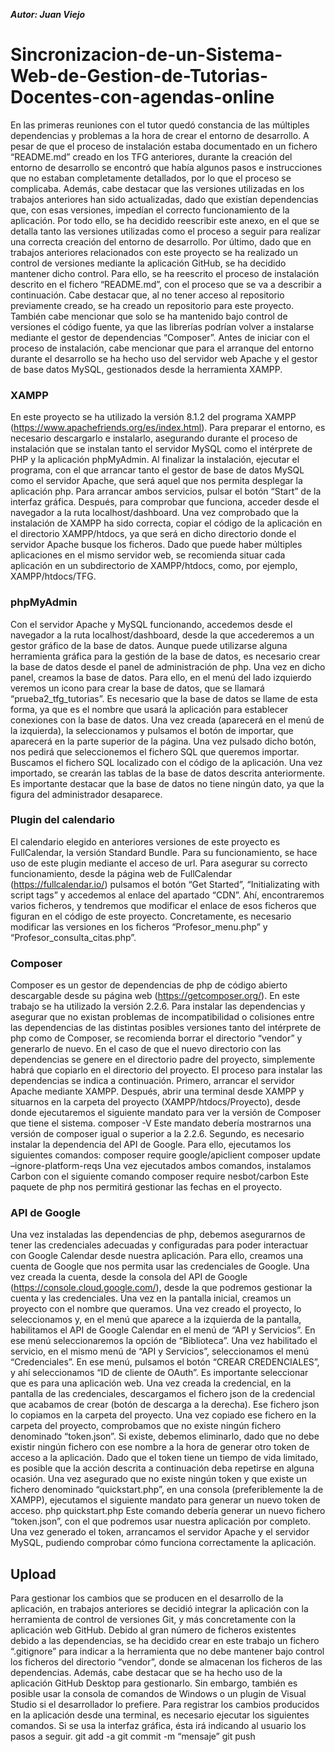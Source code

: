 ***Autor: Juan Viejo***

# Sincronizacion-de-un-Sistema-Web-de-Gestion-de-Tutorias-Docentes-con-agendas-online
En las primeras reuniones con el tutor quedó constancia de las múltiples dependencias y problemas a la hora de crear el entorno de desarrollo. A pesar de que el proceso de instalación estaba documentado en un fichero “README.md” creado en los TFG anteriores, durante la creación del entorno de desarrollo se encontró que había algunos pasos e instrucciones que no estaban completamente detallados, por lo que el proceso se complicaba. Además, cabe destacar que las versiones utilizadas en los trabajos anteriores han sido actualizadas, dado que existían dependencias que, con esas versiones, impedían el correcto funcionamiento de la aplicación.
Por todo ello, se ha decidido reescribir este anexo, en el que se detalla tanto las versiones utilizadas como el proceso a seguir para realizar una correcta creación del entorno de desarrollo.
Por último, dado que en trabajos anteriores relacionados con este proyecto se ha realizado un control de versiones mediante la aplicación GitHub, se ha decidido mantener dicho control. Para ello, se ha reescrito el proceso de instalación descrito en el fichero “README.md”, con el proceso que se va a describir a continuación. Cabe destacar que, al no tener acceso al repositorio previamente creado, se ha creado un repositorio para este proyecto. También cabe mencionar que solo se ha mantenido bajo control de versiones el código fuente, ya que las librerías podrían volver a instalarse mediante el gestor de dependencias “Composer”.
Antes de iniciar con el proceso de instalación, cabe mencionar que para el arranque del entorno durante el desarrollo se ha hecho uso del servidor web Apache y el gestor de base datos MySQL, gestionados desde la herramienta XAMPP.

### XAMPP
En este proyecto se ha utilizado la versión 8.1.2 del programa XAMPP (https://www.apachefriends.org/es/index.html). Para preparar el entorno, es necesario descargarlo e instalarlo, asegurando durante el proceso de instalación que se instalan tanto el servidor MySQL como el intérprete de PHP y la aplicación phpMyAdmin.
Al finalizar la instalación, ejecutar el programa, con el que arrancar tanto el gestor de base de datos MySQL como el servidor Apache, que será aquel que nos permita desplegar la aplicación php. Para arrancar ambos servicios, pulsar el botón “Start” de la interfaz gráfica. Después, para comprobar que funciona, acceder desde el navegador a la ruta localhost/dashboard.
Una vez comprobado que la instalación de XAMPP ha sido correcta, copiar el código de la aplicación en el directorio XAMPP/htdocs, ya que será en dicho directorio donde el servidor Apache busque los ficheros. Dado que puede haber múltiples aplicaciones en el mismo servidor web, se recomienda situar cada aplicación en un subdirectorio de XAMPP/htdocs, como, por ejemplo, XAMPP/htdocs/TFG.


### phpMyAdmin
Con el servidor Apache y MySQL funcionando, accedemos desde el navegador a la ruta localhost/dashboard, desde la que accederemos a un gestor gráfico de la base de datos. Aunque puede utilizarse alguna herramienta gráfica para la gestión de la base de datos, es necesario crear la base de datos desde el panel de administración de php.
Una vez en dicho panel, creamos la base de datos. Para ello, en el menú del lado izquierdo veremos un icono para crear la base de datos, que se llamará “prueba2_tfg_tutorias”. Es necesario que la base de datos se llame de esta forma, ya que es el nombre que usará la aplicación para establecer conexiones con la base de datos.
Una vez creada (aparecerá en el menú de la izquierda), la seleccionamos y pulsamos el botón de importar, que aparecerá en la parte superior de la página. Una vez pulsado dicho botón, nos pedirá que seleccionemos el fichero SQL que queremos importar. Buscamos el fichero SQL localizado con el código de la aplicación. Una vez importado, se crearán las tablas de la base de datos descrita anteriormente. Es importante destacar que la base de datos no tiene ningún dato, ya que la figura del administrador desaparece. 


### Plugin del calendario
El calendario elegido en anteriores versiones de este proyecto es FullCalendar, la versión Standard Bundle. Para su funcionamiento, se hace uso de este plugin mediante el acceso de url.
Para asegurar su correcto funcionamiento, desde la página web de FullCalendar (https://fullcalendar.io/) pulsamos el botón “Get Started”, “Initializating with script tags” y accedemos al enlace del apartado “CDN”. Ahí, encontraremos varios ficheros, y tendremos que modificar el enlace de esos ficheros que figuran en el código de este proyecto. Concretamente, es necesario modificar las versiones en los ficheros “Profesor_menu.php” y “Profesor_consulta_citas.php”.



### Composer 

Composer es un gestor de dependencias de php de código abierto descargable desde su página web (https://getcomposer.org/). En este trabajo se ha utilizado la versión 2.2.6. Para instalar las dependencias y asegurar que no existan problemas de incompatibilidad o colisiones entre las dependencias de las distintas posibles versiones tanto del intérprete de php como de Composer, se recomienda borrar el directorio “vendor” y generarlo de nuevo. En el caso de que el nuevo directorio con las dependencias se genere en el directorio padre del proyecto, simplemente habrá que copiarlo en el directorio del proyecto. El proceso para instalar las dependencias se indica a continuación.
Primero, arrancar el servidor Apache mediante XAMPP. Después, abrir una terminal desde XAMPP y situarnos en la carpeta del proyecto (XAMPP/htdocs/Proyecto), desde donde ejecutaremos el siguiente mandato para ver la versión de Composer que tiene el sistema.
composer -V
Este mandato debería mostrarnos una versión de composer igual o superior a la 2.2.6.
Segundo, es necesario instalar la dependencia del API de Google. Para ello, ejecutamos los siguientes comandos:
composer require google/apiclient
composer update –ignore-platform-reqs
Una vez ejecutados ambos comandos, instalamos Carbon con el siguiente comando
composer require nesbot/carbon
Este paquete de php nos permitirá gestionar las fechas en el proyecto.


### API de Google

Una vez instaladas las dependencias de php, debemos asegurarnos de tener las credenciales adecuadas y configuradas para poder interactuar con Google Calendar desde nuestra aplicación. Para ello, creamos una cuenta de Google que nos permita usar las credenciales de Google.
Una vez creada la cuenta, desde la consola del API de Google (https://console.cloud.google.com/), desde la que podremos gestionar la cuenta y las credenciales. Una vez en la pantalla inicial, creamos un proyecto con el nombre que queramos. Una vez creado el proyecto, lo seleccionamos y, en el menú que aparece a la izquierda de la pantalla, habilitamos el API de Google Calendar en el menú de “API y Servicios”. En ese menú seleccionaremos la opción de “Biblioteca”.
Una vez habilitado el servicio, en el mismo menú de “API y Servicios”, seleccionamos el menú “Credenciales”. En ese menú, pulsamos el botón “CREAR CREDENCIALES”, y ahí seleccionamos “ID de cliente de OAuth”. Es importante seleccionar que es para una aplicación web.
Una vez creada la credencial, en la pantalla de las credenciales, descargamos el fichero json de la credencial que acabamos de crear (botón de descarga a la derecha). Ese fichero json lo copiamos en la carpeta del proyecto.
Una vez copiado ese fichero en la carpeta del proyecto, comprobamos que no existe ningún fichero denominado “token.json”. Si existe, debemos eliminarlo, dado que no debe existir ningún fichero con ese nombre a la hora de generar otro token de acceso a la aplicación.
Dado que el token tiene un tiempo de vida limitado, es posible que la acción descrita a continuación deba repetirse en alguna ocasión. 
Una vez asegurado que no existe ningún token y que existe un fichero denominado “quickstart.php”, en una consola (preferiblemente la de XAMPP), ejecutamos el siguiente mandato para generar un nuevo token de acceso.
php quickstart.php
Este comando debería generar un nuevo fichero “token.json”, con el que podremos usar nuestra aplicación por completo. Una vez generado el token, arrancamos el servidor Apache y el servidor MySQL, pudiendo comprobar cómo funciona correctamente la aplicación.



## Upload
Para gestionar los cambios que se producen en el desarrollo de la aplicación, en trabajos anteriores se decidió integrar la aplicación con la herramienta de control de versiones Git, y más concretamente con la aplicación web GitHub. Debido al gran número de ficheros existentes debido a las dependencias, se ha decidido crear en este trabajo un fichero “.gitignore” para indicar a la herramienta que no debe mantener bajo control los ficheros del directorio “vendor”, donde se almacenan los ficheros de las dependencias. Además, cabe destacar que se ha hecho uso de la aplicación GitHub Desktop para gestionarlo. Sin embargo, también es posible usar la consola de comandos de Windows o un plugin de Visual Studio si el desarrollador lo prefiere.
Para registrar los cambios producidos en la aplicación desde una terminal, es necesario ejecutar los siguientes comandos. Si se usa la interfaz gráfica, ésta irá indicando al usuario los pasos a seguir.
git add -a
git commit -m “mensaje”
git push

